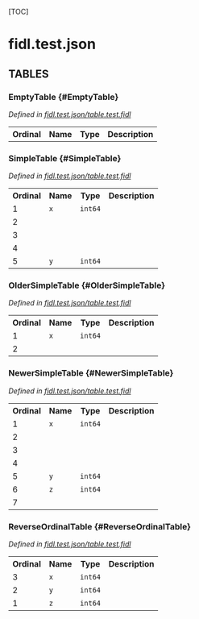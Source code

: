[TOC]

# fidl.test.json








## **TABLES**

### EmptyTable {#EmptyTable}


*Defined in [fidl.test.json/table.test.fidl](https://fuchsia.googlesource.com/fuchsia/+/master/table.test.fidl#3)*



<table>
    <tr><th>Ordinal</th><th>Name</th><th>Type</th><th>Description</th></tr>
    </table>

### SimpleTable {#SimpleTable}


*Defined in [fidl.test.json/table.test.fidl](https://fuchsia.googlesource.com/fuchsia/+/master/table.test.fidl#6)*



<table>
    <tr><th>Ordinal</th><th>Name</th><th>Type</th><th>Description</th></tr>
    <tr id="SimpleTable.x">
            <td>1</td>
            <td><code>x</code></td>
            <td>
                <code>int64</code>
            </td>
            <td></td>
        </tr><tr id="SimpleTable.">
            <td>2</td>
            <td><code></code></td>
            <td>
                <code></code>
            </td>
            <td></td>
        </tr><tr id="SimpleTable.">
            <td>3</td>
            <td><code></code></td>
            <td>
                <code></code>
            </td>
            <td></td>
        </tr><tr id="SimpleTable.">
            <td>4</td>
            <td><code></code></td>
            <td>
                <code></code>
            </td>
            <td></td>
        </tr><tr id="SimpleTable.y">
            <td>5</td>
            <td><code>y</code></td>
            <td>
                <code>int64</code>
            </td>
            <td></td>
        </tr></table>

### OlderSimpleTable {#OlderSimpleTable}


*Defined in [fidl.test.json/table.test.fidl](https://fuchsia.googlesource.com/fuchsia/+/master/table.test.fidl#14)*



<table>
    <tr><th>Ordinal</th><th>Name</th><th>Type</th><th>Description</th></tr>
    <tr id="OlderSimpleTable.x">
            <td>1</td>
            <td><code>x</code></td>
            <td>
                <code>int64</code>
            </td>
            <td></td>
        </tr><tr id="OlderSimpleTable.">
            <td>2</td>
            <td><code></code></td>
            <td>
                <code></code>
            </td>
            <td></td>
        </tr></table>

### NewerSimpleTable {#NewerSimpleTable}


*Defined in [fidl.test.json/table.test.fidl](https://fuchsia.googlesource.com/fuchsia/+/master/table.test.fidl#19)*



<table>
    <tr><th>Ordinal</th><th>Name</th><th>Type</th><th>Description</th></tr>
    <tr id="NewerSimpleTable.x">
            <td>1</td>
            <td><code>x</code></td>
            <td>
                <code>int64</code>
            </td>
            <td></td>
        </tr><tr id="NewerSimpleTable.">
            <td>2</td>
            <td><code></code></td>
            <td>
                <code></code>
            </td>
            <td></td>
        </tr><tr id="NewerSimpleTable.">
            <td>3</td>
            <td><code></code></td>
            <td>
                <code></code>
            </td>
            <td></td>
        </tr><tr id="NewerSimpleTable.">
            <td>4</td>
            <td><code></code></td>
            <td>
                <code></code>
            </td>
            <td></td>
        </tr><tr id="NewerSimpleTable.y">
            <td>5</td>
            <td><code>y</code></td>
            <td>
                <code>int64</code>
            </td>
            <td></td>
        </tr><tr id="NewerSimpleTable.z">
            <td>6</td>
            <td><code>z</code></td>
            <td>
                <code>int64</code>
            </td>
            <td></td>
        </tr><tr id="NewerSimpleTable.">
            <td>7</td>
            <td><code></code></td>
            <td>
                <code></code>
            </td>
            <td></td>
        </tr></table>

### ReverseOrdinalTable {#ReverseOrdinalTable}


*Defined in [fidl.test.json/table.test.fidl](https://fuchsia.googlesource.com/fuchsia/+/master/table.test.fidl#29)*



<table>
    <tr><th>Ordinal</th><th>Name</th><th>Type</th><th>Description</th></tr>
    <tr id="ReverseOrdinalTable.x">
            <td>3</td>
            <td><code>x</code></td>
            <td>
                <code>int64</code>
            </td>
            <td></td>
        </tr><tr id="ReverseOrdinalTable.y">
            <td>2</td>
            <td><code>y</code></td>
            <td>
                <code>int64</code>
            </td>
            <td></td>
        </tr><tr id="ReverseOrdinalTable.z">
            <td>1</td>
            <td><code>z</code></td>
            <td>
                <code>int64</code>
            </td>
            <td></td>
        </tr></table>










